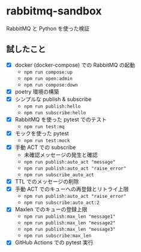 # rabbitmq-sandbox
RabbitMQ と Python を使った検証

## 試したこと
- [x] docker (docker-compose) での RabbitMQ の起動
  - `npm run compose:up`
  - `npm run open:admin`
  - `npm run compose:down`
- [x] poetry 環境の構築
- [x] シンプルな publish & subscribe
  - `npm run publish:hello`
  - `npm run subscribe:hello`
- [x] RabbitMQ を使った pytest でのテスト
  - `npm run test:mq`
- [x] モックを使った pytest
  - `npm run test:mock`
- [x] 手動 ACT での subscribe
  - 未確認メッセージの発生と確認
  - `npm run publish:auto_act "message"`
  - `npm run publish:auto_act "raise_error"`
  - `npm run subscribe_auto_act`
- [x] TTL でのメッセージの削除
- [x] 手動 ACT でのキューへの再登録とリトライ上限
  - `npm run publish:auto_act "raise_error"`
  - `npm run subscribe:auto_act:2`
- [x] Maxlen でのキューの登録上限
  - `npm run publish:max_len "message1"`
  - `npm run publish:max_len "message2"`
  - `npm run publish:max_len "message3"`
  - `npm run subscribe:max_len`
- [x] GitHub Actions での pytest 実行
